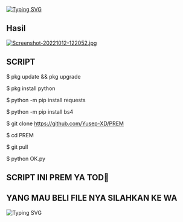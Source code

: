 [![Typing SVG](https://readme-typing-svg.herokuapp.com?font=Koulen&size=25&duration=5000&color=light&center=true&vCenter=true&multiline=true&width=600&lines=Selamat+Datang+Digithub+Yusep-XD+Jangan+Lupa+Follow)](https://git.io/typing-svg)

## Hasil

[![Screenshot-20221012-122052.jpg](https://i.postimg.cc/Y2zSfTth/Screenshot-20221012-122052.jpg)](https://postimg.cc/G99rb78C)
## SCRIPT


$ pkg update && pkg upgrade

$ pkg install python

$ python -m pip install requests

$ python -m pip install bs4

$ git clone https://github.com/Yusep-XD/PREM

$ cd PREM

$ git pull

$ python OK.py
## SCRIPT INI PREM YA TOD🗿
## YANG MAU BELI FILE NYA SILAHKAN KE WA
![Typing SVG](https://readme-typing-svg.herokuapp.com?lines=Selamat+Bersenang-senang....!+)

